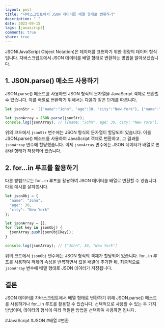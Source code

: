 ```yaml
---
layout: post
title: "자바스크립트에서 JSON 데이터를 배열 형태로 변환하기"
description: " "
date: 2023-09-15
tags: [javascript]
comments: true
share: true
---
```


JSON(JavaScript Object Notation)은 데이터를 표현하기 위한 경량의 데이터 형식입니다. 자바스크립트에서 JSON 데이터를 배열 형태로 변환하는 방법을 알아보겠습니다.

## 1. JSON.parse() 메소드 사용하기
JSON.parse() 메소드를 사용하면 JSON 형식의 문자열을 JavaScript 객체로 변환할 수 있습니다. 이를 배열로 변환하기 위해서는 다음과 같은 단계를 따릅니다.

```javascript
let jsonStr = '[{"name":"John", "age":30, "city":"New York"}, {"name":"Jane", "age":25, "city":"London"}]';

let jsonArray = JSON.parse(jsonStr);
console.log(jsonArray); // [{name: "John", age: 30, city: "New York"}, {name: "Jane", age: 25, city: "London"}]
```

위의 코드에서 `jsonStr` 변수에는 JSON 형식의 문자열이 할당되어 있습니다. 이를 JSON.parse() 메소드를 사용하여 JavaScript 객체로 변환하고, 그 결과를 `jsonArray` 변수에 할당했습니다. 이제 `jsonArray` 변수에는 JSON 데이터가 배열로 변환된 형태가 저장되어 있습니다.

## 2. for...in 루프를 활용하기
다른 방법으로는 for...in 루프를 활용하여 JSON 데이터를 배열로 변환할 수 있습니다. 다음 예시를 살펴봅시다.

```javascript
let jsonObj = {
  "name": "John",
  "age": 30,
  "city": "New York"
};

let jsonArray = [];
for (let key in jsonObj) {
  jsonArray.push(jsonObj[key]);
}

console.log(jsonArray); // ["John", 30, "New York"]
```

위의 코드에서 `jsonObj` 변수에는 JSON 형식의 객체가 할당되어 있습니다. for...in 루프를 사용하여 객체의 속성을 반복하면서 값을 배열에 추가한 뒤, 최종적으로 `jsonArray` 변수에 배열 형태로 JSON 데이터가 저장됩니다.

## 결론
JSON 데이터를 자바스크립트에서 배열 형태로 변환하기 위해 JSON.parse() 메소드를 사용하거나 for...in 루프를 활용할 수 있습니다. 선택적으로 사용할 수 있는 두 가지 방법이며, 데이터의 형식에 따라 적절한 방법을 선택하여 사용하면 됩니다.

#JavaScript #JSON #배열 #변환
